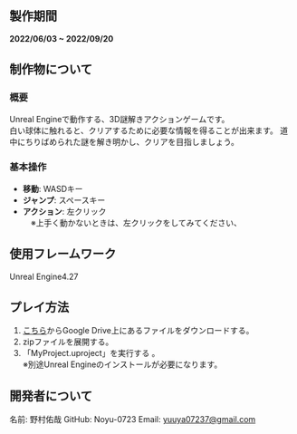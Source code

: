 ## 製作期間
**2022/06/03 ~ 2022/09/20**

## 制作物について
### 概要 
Unreal Engineで動作する、3D謎解きアクションゲームです。  
白い球体に触れると、クリアするために必要な情報を得ることが出来ます。
道中にちりばめられた謎を解き明かし、クリアを目指しましょう。

### 基本操作
- **移動**: WASDキー  
- **ジャンプ**: スペースキー  
- **アクション**: 左クリック  
　※上手く動かないときは、左クリックをしてみてください、

## 使用フレームワーク
Unreal Engine4.27

## プレイ方法
1. [こちら](https://drive.google.com/file/d/1dNZ5XWZ0ckeHohKIzFnzmbNnqezy7sLw/view?usp=drive_link)からGoogle Drive上にあるファイルをダウンロードする。
2. zipファイルを展開する。
3. 「MyProject.uproject」を実行する 。  
    ※別途Unreal Engineのインストールが必要になります。

## 開発者について
名前: 野村佑哉
GitHub: Noyu-0723
Email: yuuya07237@gmail.com
